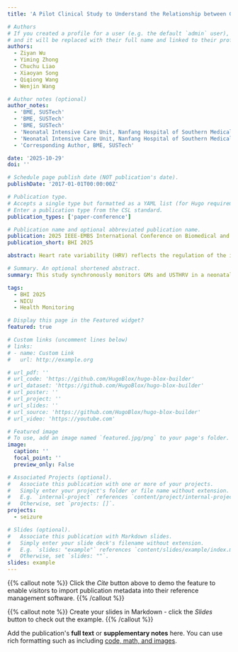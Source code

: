 ```yaml
---
title: 'A Pilot Clinical Study to Understand the Relationship between General Movements and Ultra-Short-Term HRV of Neonates'

# Authors
# If you created a profile for a user (e.g. the default `admin` user), write the username (folder name) here
# and it will be replaced with their full name and linked to their profile.
authors:
  - Ziyan Wu
  - Yiming Zhong
  - Chuchu Liao
  - Xiaoyan Song
  - Qiqiong Wang
  - Wenjin Wang

# Author notes (optional)
author_notes:
  - 'BME, SUSTech'
  - 'BME, SUSTech'
  - 'BME, SUSTech'
  - 'Neonatal Intensive Care Unit, Nanfang Hospital of Southern Medical University, China.'
  - 'Neonatal Intensive Care Unit, Nanfang Hospital of Southern Medical University, China.'
  - 'Corresponding Author, BME, SUSTech' 

date: '2025-10-29'
doi: ''

# Schedule page publish date (NOT publication's date).
publishDate: '2017-01-01T00:00:00Z'

# Publication type.
# Accepts a single type but formatted as a YAML list (for Hugo requirements).
# Enter a publication type from the CSL standard.
publication_types: ['paper-conference']

# Publication name and optional abbreviated publication name.
publication: 2025 IEEE-EMBS International Conference on Biomedical and Health Informatics.
publication_short: BHI 2025

abstract: Heart rate variability (HRV) reflects the regulation of the infant autonomic nervous system in neonatal care, and ultra-short-term (UST) HRV provides a faster response with higher time resolution. General movements (GMs) are indicators for the evaluation of neonatal neurological development. However, movements are often considered as a source of artifacts in HRV measurement and their physiological significance has been overlooked. This study synchronously monitors GMs and USTHRV in a neonatal intensive care unit (NICU) to understand their physiological relationship, demonstrating the potential of UST-HRV in neonatal health monitoring. UST-HRV (a total of nine HRV parameters including RMSSD, SDNN, pNN20, LF, HF, LF/HF, SD1, SD2, SD1/SD2) is extracted from denoised electrocardiography (ECG) signals, and GMs are measured by an RGB camera with the optical flow method. Our clinical study shows that LF has a strong temporal correlation with GMs, with an average Pearson correlation coefficient of -0.623. Significant changes (p<0.05 for t-statistic in the linear mixed effects model) in UST-HRV are observed in SDNN, SD2, SD1/SD2, LF, HF and LF/HF before, during and after GMs. Such relationship indicates that the variation of UST-HRV is a quick and sensitive indicator for state changes such as GMs, providing an indication for clinical evaluation in dynamic events.

# Summary. An optional shortened abstract.
summary: This study synchronously monitors GMs and USTHRV in a neonatal intensive care unit (NICU) to understand their physiological relationship, demonstrating the potential of UST-HRV in neonatal health monitoring.

tags:
  - BHI 2025
  - NICU
  - Health Monitoring

# Display this page in the Featured widget?
featured: true

# Custom links (uncomment lines below)
# links:
# - name: Custom Link
#   url: http://example.org

# url_pdf: ''
# url_code: 'https://github.com/HugoBlox/hugo-blox-builder'
# url_dataset: 'https://github.com/HugoBlox/hugo-blox-builder'
# url_poster: ''
# url_project: ''
# url_slides: ''
# url_source: 'https://github.com/HugoBlox/hugo-blox-builder'
# url_video: 'https://youtube.com'

# Featured image
# To use, add an image named `featured.jpg/png` to your page's folder.
image:
  caption: ''
  focal_point: ''
  preview_only: False

# Associated Projects (optional).
#   Associate this publication with one or more of your projects.
#   Simply enter your project's folder or file name without extension.
#   E.g. `internal-project` references `content/project/internal-project/index.md`.
#   Otherwise, set `projects: []`.
projects:
  - seizure

# Slides (optional).
#   Associate this publication with Markdown slides.
#   Simply enter your slide deck's filename without extension.
#   E.g. `slides: "example"` references `content/slides/example/index.md`.
#   Otherwise, set `slides: ""`.
slides: example
---
```


{{% callout note %}}
Click the _Cite_ button above to demo the feature to enable visitors to import publication metadata into their reference management software.
{{% /callout %}}

{{% callout note %}}
Create your slides in Markdown - click the _Slides_ button to check out the example.
{{% /callout %}}

Add the publication's **full text** or **supplementary notes** here. You can use rich formatting such as including [code, math, and images](https://docs.hugoblox.com/content/writing-markdown-latex/).
